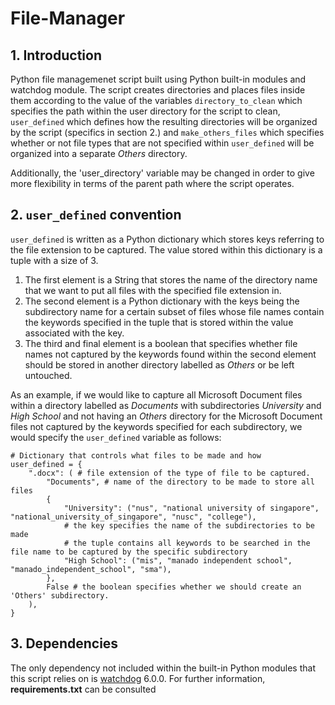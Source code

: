 # File-Manager

## 1. Introduction
Python file managemenet script built using Python built-in modules and watchdog module. The script creates directories and places files inside them according to the value of the variables `directory_to_clean` which specifies the path within the user directory for the script to clean, `user_defined` which defines how the resulting directories will be organized by the script (specifics in section 2.) and `make_others_files` which specifies whether or not file types that are not specified within `user_defined` will be organized into a separate *Others* directory.

Additionally, the 'user_directory' variable may be changed in order to give more flexibility in terms of the parent path where the script operates.

## 2. `user_defined` convention
`user_defined` is written as a Python dictionary which stores keys referring to the file extension to be captured. The value stored within this dictionary is a tuple with a size of 3.
1. The first element is a String that stores the name of the directory name that we want to put all files with the specified file extension in.
2. The second element is a Python dictionary with the keys being the subdirectory name for a certain subset of files whose file names contain the keywords specified in the tuple that is stored within the value associated with the key.
3. The third and final element is a boolean that specifies whether file names not captured by the keywords found within the second element should be stored in another directory labelled as *Others* or be left untouched.

As an example, if we would like to capture all Microsoft Document files within a directory labelled as *Documents* with subdirectories *University* and *High School* and not having an *Others* directory for the Microsoft Document files not captured by the keywords specified for each subdirectory, we would specify the `user_defined` variable as follows:
```
# Dictionary that controls what files to be made and how
user_defined = {
    ".docx": ( # file extension of the type of file to be captured.
        "Documents", # name of the directory to be made to store all files
        {
            "University": ("nus", "national university of singapore", "national_university_of_singapore", "nusc", "college"),
            # the key specifies the name of the subdirectories to be made
            # the tuple contains all keywords to be searched in the file name to be captured by the specific subdirectory
            "High School": ("mis", "manado independent school", "manado_independent_school", "sma"),
        },
        False # the boolean specifies whether we should create an 'Others' subdirectory.
    ),
}
```

## 3. Dependencies
The only dependency not included within the built-in Python modules that this script relies on is [watchdog](https://python-watchdog.readthedocs.io/en/stable/index.html) 6.0.0. For further information, **requirements.txt** can be consulted
